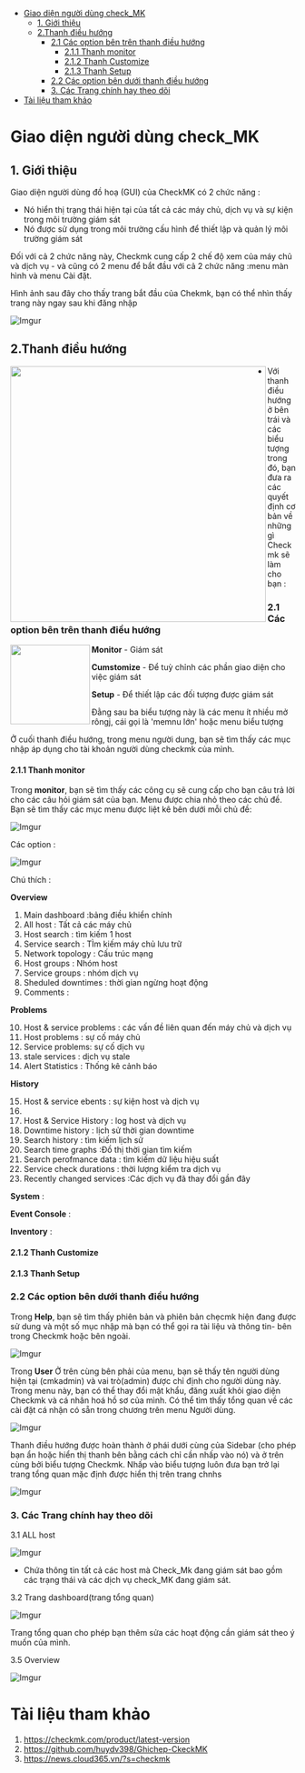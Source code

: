 
- [Giao diện người dùng check_MK](#giao-diện-người-dùng-check_mk)
  - [1. Giới thiệu](#1-giới-thiệu)
  - [2.Thanh điều hướng](#2thanh-điều-hướng)
    - [2.1 Các option bên trên thanh điều hướng](#21-các-option-bên-trên-thanh-điều-hướng)
      - [2.1.1 Thanh monitor](#211-thanh-monitor)
      - [2.1.2 Thanh Customize](#212-thanh-customize)
      - [2.1.3 Thanh Setup](#213-thanh-setup)
    - [2.2 Các option bên dưới thanh điều hướng](#22-các-option-bên-dưới-thanh-điều-hướng)
    - [3. Các Trang chính hay theo dõi](#3-các-trang-chính-hay-theo-dõi)
- [Tài liệu tham khảo](#tài-liệu-tham-khảo)

# Giao diện người dùng check_MK


## 1. Giới thiệu

Giao diện người dùng đồ hoạ (GUI) của CheckMK có 2 chức năng :
- Nó hiển thị trạng thái hiện tại của tất cả các máy chủ, dịch vụ và sự kiện trong môi trường giám sát 
- Nó được sử dụng trong môi trường cấu hình để thiết lập và quản lý môi trường giám sát 

Đối với cả 2 chức năng này, Checkmk cung cấp 2 chế độ xem của máy chủ và dịch vụ - và cũng có 2 menu để bắt đầu với cả 2 chức năng :menu màn hình và menu Cài đặt.

Hình ảnh sau đây cho thấy trang bắt đầu của Chekmk, bạn có thể nhìn thấy trang này ngay sau khi đăng nhập 

![Imgur](https://i.imgur.com/dKyc44p.png)

## 2.Thanh điều hướng

<img src= https://i.imgur.com/BhjWaLm.png align=left height= 450 px>

- Với thanh điều hướng ở bên trái và các biểu tượng trong đó, bạn đưa ra các quyết định cơ bản về những gì Checkmk sẽ làm cho bạn :

### 2.1 Các option bên trên thanh điều hướng
<img src = https://imgur.com/Mj2mtyd.png align=left height= 140 px >


**Monitor** -  Giám sát

**Cumstomize** - Để tuỳ chỉnh các phần giao diện cho việc giám sát

**Setup** - Để thiết lập các đối tượng được giám sát 

Đằng sau ba biểu tượng này là các menu ít nhiều mở rôngj, cái gọi là 'memnu lớn' hoặc menu biểu tượng


Ở cuối thanh điều hướng, trong menu người dung, bạn sẽ tìm thấy các mục nhập áp dụng cho tài khoản người dùng checkmk của mình. 



#### 2.1.1 Thanh monitor

Trong **monitor**, bạn sẽ tìm thấy các công cụ sẽ cung cấp cho bạn câu trả lời cho các câu hỏi giám sát của bạn. Menu được chia nhỏ theo các chủ đề. Bạn sẽ tìm thấy các mục menu được liệt kê bên dưới mỗi chủ đề:

![Imgur](https://i.imgur.com/8cwrSdz.png)



Các option :


![Imgur](https://i.imgur.com/vshtq71.png)

Chú thích :

**Overview**

1. Main dashboard :bảng điều khiển chính  
2. All host : Tất cả các máy chủ
3. Host search : tìm kiếm 1 host
4. Service search : TÌm kiếm máy chủ lưu trữ
5. Network topology : Cấu trúc mạng
6. Host groups : Nhóm host 
7. Service groups : nhóm dịch vụ
8. Sheduled downtimes : thời gian ngừng hoạt động
9. Comments : 


**Problems**

10. Host & service problems :  các vấn đề liên quan đến máy chủ và dịch vụ
11. Host problems : sự cố máy chủ
12. Service problems: sự cố dịch vụ
13. stale services :  dịch vụ stale
14. Alert Statistics : Thống kê cảnh báo 



**History**

15. Host & service ebents : sự kiện host và dịch vụ
16. 
17. Host & Service History : log host và dịch vụ  
18. Downtime history : lịch sử thời gian downtime 
19. Search history : tìm kiếm lịch sử
20. Search time graphs :Đồ thị thời gian tìm kiếm
21. Search perofmance data : tìm kiếm dữ liệu hiệu suất
22. Service check durations : thời lượng kiểm tra dịch vụ
23. Recently changed services :Các dịch vụ đã thay đổi gần đây 


**System** : 



**Event Console** :



**Inventory** :



#### 2.1.2 Thanh Customize

#### 2.1.3 Thanh Setup

### 2.2 Các option bên dưới thanh điều hướng

Trong **Help**, bạn sẽ tìm thấy phiên bản và phiên bản chẹcmk hiện đang được sử dung và một số mục nhập mà bạn có thể gọi ra tài liệu và thông tin- bên trong Checkmk hoặc bên ngoài. 

![Imgur](https://i.imgur.com/ygY1hIE.png)

Trong **User** Ở trên cùng bên phải của menu, bạn sẽ thấy tên người dùng hiện tại (cmkadmin) và vai trò(admin) được chỉ định cho người dùng này. Trong menu này, bạn có thể thay đổi mật khẩu, đăng xuất khỏi giao diện Checkmk và cá nhân hoá hồ sơ của mình. Có thể tìm thấy tổng quan về các cài đặt cá nhận có sẵn trong chương trên menu Người dùng.

![Imgur](https://i.imgur.com/GEAu4Wb.png)


Thanh điều hướng được hoàn thành ở phái dưới cùng của Sidebar (cho phép bạn ẩn hoặc hiển thị thanh bên bằng cách chỉ cần nhấp vào nó) và ở trên cùng bởi biểu tượng Checkmk. Nhấp vào biểu tượng luôn đưa bạn trở lại trang tổng quan mặc định được hiển thị trên trang chnhs

![Imgur](https://i.imgur.com/5qdxlBJ.png)




### 3. Các Trang chính hay theo dõi 

3.1 ALL host

![Imgur](https://i.imgur.com/haG9lhz.png)


- Chứa thông tin tất cả các host mà Check_Mk đang giám sát bao gồm các trạng thái và các dịch vụ check_MK đang giám sát.

3.2 Trang dashboard(trang tổng quan)

![Imgur](https://i.imgur.com/ecHQXiP.png)

Trang tổng quan cho phép bạn thêm sửa các hoạt động cần giám sát theo ý muốn của mình.


3.5 Overview

![Imgur](https://i.imgur.com/3QvtW8W.png)



# Tài liệu tham khảo 

   1. https://checkmk.com/product/latest-version
   2. https://github.com/huydv398/Ghichep-CkeckMK
   3. https://news.cloud365.vn/?s=checkmk

